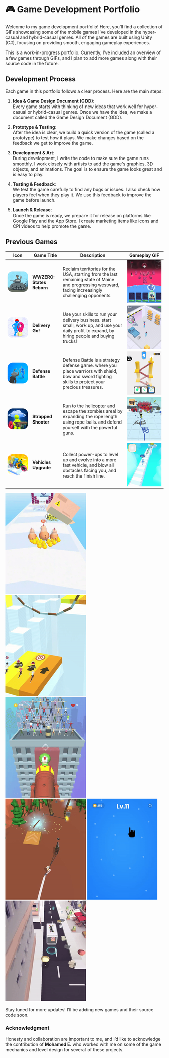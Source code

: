 # 🎮 Game Development Portfolio

Welcome to my game development portfolio! Here, you’ll find a collection of GIFs showcasing some of the mobile games I've developed in the hyper-casual and hybrid-casual genres. All of the games are built using Unity (C#), focusing on providing smooth, engaging gameplay experiences.

This is a work-in-progress portfolio. Currently, I’ve included an overview of a few games through GIFs, and I plan to add more games along with their source code in the future.

## Development Process

Each game in this portfolio follows a clear process. Here are the main steps:

1. **Idea & Game Design Document (GDD)**:  
   Every game starts with thinking of new ideas that work well for hyper-casual or hybrid-casual genres. Once we have the idea, we make a document called the Game Design Document (GDD).

2. **Prototype & Testing**:  
   After the idea is clear, we build a quick version of the game (called a prototype) to test how it plays. We make changes based on the feedback we get to improve the game.

3. **Development & Art**:  
   During development, I write the code to make sure the game runs smoothly. I work closely with artists to add the game's graphics, 3D objects, and animations. The goal is to ensure the game looks great and is easy to play.

4. **Testing & Feedback**:  
   We test the game carefully to find any bugs or issues. I also check how players feel when they play it. We use this feedback to improve the game before launch.

5. **Launch & Release**:  
   Once the game is ready, we prepare it for release on platforms like Google Play and the App Store. I create marketing items like icons and CPI videos to help promote the game.



## Previous Games

| Icon | Game Title | Description | Gameplay GIF |
|------|------------|-------------|--------------|
| ![Game Icon](./wwzeroappicon.png)| **WWZERO: States Reborn** | Reclaim territories for the USA, starting from the last remaining state of Maine and progressing westward, facing increasingly challenging opponents. | ![Gameplay GIF](./wwzero..gif) |
| ![Game Icon](./dgappicon.png)| **Delivery Go!** | Use your skills to run your delivery business. start small, work up, and use your daily profit to expand, by hiring people and buying trucks! | ![Gameplay GIF](./deliverygo.gif) |
| ![Game Icon](./dbappicon.png)| **Defense Battle** | Defense Battle is a strategy defense game. where you place warriors with shield, bow and sword fighting skills to protect your precious treasures. | ![Gameplay GIF](./bd.gif) |
| ![Game Icon](./strappedappicon.png)| **Strapped Shooter** | Run to the helicopter and escape the zombies area! by expanding the rope length using rope balls. and defend yourself with the powerful guns. | ![Gameplay GIF](./strapped.gif) |
| ![Game Icon](./vup.png)| **Vehicles Upgrade** | Collect power-ups to level up and evolve into a more fast vehicle, and blow all obstacles facing you, and reach the finish line. | ![Gameplay GIF](./vup.gif) |


![Gameplay GIF](./Squawk.gif) ![Gameplay GIF](./pole.gif) ![Gameplay GIF](./rocketclown.gif) ![Gameplay GIF](./Skijoring.gif) ![Gameplay GIF](./puzzle.gif)  ![Gameplay GIF](./collectbattle.gif) 


Stay tuned for more updates! I’ll be adding new games and their source code soon.

### Acknowledgment

Honesty and collaboration are important to me, and I’d like to acknowledge the contribution of **Mohamed E.** who worked with me on some of the game mechanics and level design for several of these projects.
